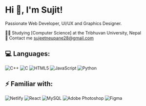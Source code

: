 # Hi 👋, I'm Sujit!

Passionate Web Developer, UI/UX and Graphics Designer.

👨‍🎓 Studying [Computer Science] at the Tribhuvan University, Nepal </br>
📨 Contact me sujeetneupane28@gmail.com


## 💻 Languages:
![C++](https://img.shields.io/badge/c++-%2300599C.svg?style=for-the-badge&logo=c%2B%2B&logoColor=white) ![C](https://img.shields.io/badge/c-%2300599C.svg?style=for-the-badge&logo=c&logoColor=white) ![HTML5](https://img.shields.io/badge/html5-%23E34F26.svg?style=for-the-badge&logo=html5&logoColor=white) ![JavaScript](https://img.shields.io/badge/javascript-%23323330.svg?style=for-the-badge&logo=javascript&logoColor=%23F7DF1E) ![Python](https://img.shields.io/badge/python-3670A0?style=for-the-badge&logo=python&logoColor=ffdd54)

## ⚡️ Familiar with:
![Netlify](https://img.shields.io/badge/netlify-%23000000.svg?style=for-the-badge&logo=netlify&logoColor=#00C7B7) ![React](https://img.shields.io/badge/react-%2320232a.svg?style=for-the-badge&logo=react&logoColor=%2361DAFB) ![MySQL](https://img.shields.io/badge/mysql-%2300000f.svg?style=for-the-badge&logo=mysql&logoColor=white) ![Adobe Photoshop](https://img.shields.io/badge/adobe%20photoshop-%2331A8FF.svg?style=for-the-badge&logo=adobe%20photoshop&logoColor=white) ![Figma](https://img.shields.io/badge/figma-%23F24E1E.svg?style=for-the-badge&logo=figma&logoColor=white)
<!--
# 📊 GitHub Stats:
![](https://github-readme-stats.vercel.app/api?username=suhzeet&theme=dark&hide_border=false&include_all_commits=false&count_private=false)<br/>
![](https://github-readme-streak-stats.herokuapp.com/?user=suhzeet&theme=dark&hide_border=false)<br/>
![](https://github-readme-stats.vercel.app/api/top-langs/?username=suhzeet&theme=dark&hide_border=false&include_all_commits=false&count_private=false&layout=compact) --->

<!-- Proudly created with GPRM ( https://gprm.itsvg.in ) -->

